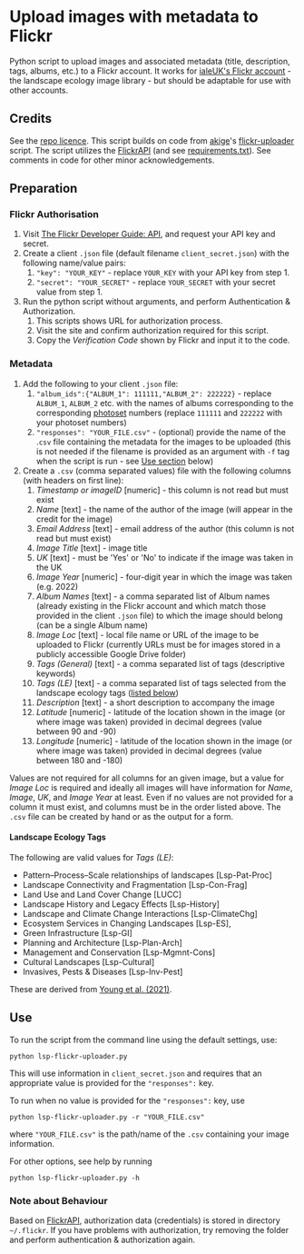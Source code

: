 # Upload images with metadata to Flickr
Python script to upload images and associated metadata (title, description, tags, albums, etc.) to a Flickr account. It works for [ialeUK's Flickr account](https://www.flickr.com/images/96878059@N06/) - the landscape ecology image library - but should be adaptable for use with other accounts.

## Credits
See the [repo licence](LICENSE). This script builds on code from [akige](https://github.com/aikige)'s [flickr-uploader](https://github.com/aikige/flickr-uploader) script. The script utilizes the [FlickrAPI](https://github.com/sybrenstuvel/flickrapi/) (and see [requirements.txt](requirements.txt)). See comments in code for other minor acknowledgements.

## Preparation
### Flickr Authorisation
1. Visit [The Flickr Developer Guide: API](https://www.flickr.com/services/developer/api/), and request your API key and secret.
2. Create a client `.json` file (default filename `client_secret.json`) with the following name/value pairs:
    1. `"key": "YOUR_KEY"` - replace `YOUR_KEY` with your API key from step 1.  
    2. `"secret": "YOUR_SECRET"` - replace  `YOUR_SECRET` with your secret value from step 1.
3. Run the python script without arguments, and perform Authentication & Authorization.
    1. This scripts shows URL for authorization process.
    2. Visit the site and confirm authorization required for this script.
    3. Copy the *Verification Code* shown by Flickr and input it to the code.

### Metadata
1. Add the following to your client `.json` file:
    1. `"album_ids":{"ALBUM_1": 111111,"ALBUM_2": 222222}` - replace `ALBUM_1`, `ALBUM_2` etc. with the names of albums corresponding to the corresponding [photoset](https://www.flickr.com/help/forum/en-us/72157675237678471/) numbers (replace  `111111` and `222222` with your photoset numbers)
    2. `"responses": "YOUR_FILE.csv"` - (optional) provide the name of the .`csv` file containing the metadata for the images to be uploaded (this is not needed if the filename is provided as an argument with `-f` tag when the script is run - see [Use section](#Use) below)
1. Create a `.csv` (comma separated values) file with the following columns (with headers on first line):
    1. _Timestamp or imageID_ [numeric] - this column is not read but must exist
    2. _Name_ [text] - the name of the author of the image (will appear in the credit for the image)
    3. _Email Address_ [text] - email address of the author (this column is not read but must exist)
    4. _Image Title_ [text] - image title
    5. _UK_ [text] - must be 'Yes' or 'No' to indicate if the image was taken in the UK
    6. _Image Year_ [numeric] - four-digit year in which the image was taken (e.g. 2022)
    7. _Album Names_ [text] - a comma separated list of Album names (already existing in the Flickr account and which match those provided in the client `.json` file) to which the image should belong (can be a single Album name)
    8. _Image Loc_ [text] - local file name or URL of the image to be uploaded to Flickr (currently URLs must be for images stored in a publicly accessible Google Drive folder)
    9. _Tags (General)_ [text] - a comma separated list of tags (descriptive keywords)
    10. _Tags (LE)_ [text] - a comma separated list of tags selected from the landscape ecology tags ([listed below](#Landscape-Ecology-Tags))
    11. _Description_ [text] - a short description to accompany the image
    12. _Latitude_ [numeric] - latitude of the location shown in the image (or where image was taken) provided in decimal degrees (value between 90 and -90)
    13. _Longitude_ [numeric] - latitude of the location shown in the image (or where image was taken) provided in decimal degrees (value between 180 and -180)

Values are not required for all columns for an given image, but a value for _Image Loc_ is required and ideally all images will have information for _Name_, _Image_, _UK_, and _Image Year_ at least. Even if no values are not provided for a column it must exist, and columns must be in the order listed above. The `.csv` file can be created by hand or as the output for a form.

#### Landscape Ecology Tags
The following are valid values for _Tags (LE)_:
- Pattern–Process–Scale relationships of landscapes [Lsp-Pat-Proc]
- Landscape Connectivity and Fragmentation [Lsp-Con-Frag]
- Land Use and Land Cover Change [LUCC]
- Landscape History and Legacy Effects [Lsp-History]
- Landscape and Climate Change Interactions [Lsp-ClimateChg]
- Ecosystem Services in Changing Landscapes [Lsp-ES],
- Green Infrastructure [Lsp-GI]
- Planning and Architecture [Lsp-Plan-Arch]
- Management and Conservation [Lsp-Mgmnt-Cons]
- Cultural Landscapes [Lsp-Cultural]
- Invasives, Pests & Diseases [Lsp-Inv-Pest]

These are derived from [Young et al. (2021)](https://doi.org/10.1007/s10980-019-00945-1).

## Use
To run the script from the command line using the default settings, use:
```
python lsp-flickr-uploader.py
```
This will use information in `client_secret.json` and requires that an appropriate value is provided for the `"responses":` key.

To run when no value is provided for the `"responses":` key, use
```
python lsp-flickr-uploader.py -r "YOUR_FILE.csv"
```
where `"YOUR_FILE.csv"` is the path/name of the `.csv` containing your image information.

For other options, see help by running
```
python lsp-flickr-uploader.py -h
```

### Note about Behaviour
Based on [FlickrAPI](https://github.com/sybrenstuvel/flickrapi/), authorization data (credentials) is stored in directory `~/.flickr`. If you have problems with authorization, try removing the folder and perform authentication & authorization again.
